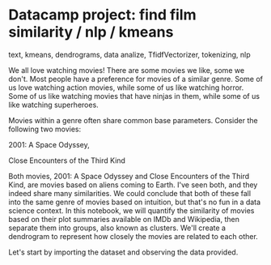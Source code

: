 # Datacamp project: find film similarity / nlp / kmeans
text, kmeans, dendrograms, data analize, TfidfVectorizer, tokenizing, nlp

We all love watching movies! There are some movies we like, some we don't. Most people have a preference for movies of a similar genre. Some of us love watching action movies, while some of us like watching horror. Some of us like watching movies that have ninjas in them, while some of us like watching superheroes.  

Movies within a genre often share common base parameters. Consider the following two movies:  

2001: A Space Odyssey,  

Close Encounters of the Third Kind  

Both movies, 2001: A Space Odyssey and Close Encounters of the Third Kind, are movies based on aliens coming to Earth. I've seen both, and they indeed share many similarities. We could conclude that both of these fall into the same genre of movies based on intuition, but that's no fun in a data science context. In this notebook, we will quantify the similarity of movies based on their plot summaries available on IMDb and Wikipedia, then separate them into groups, also known as clusters. We'll create a dendrogram to represent how closely the movies are related to each other.  

Let's start by importing the dataset and observing the data provided.
